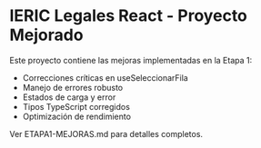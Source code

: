 # IERIC Legales React - Proyecto Mejorado 
 
Este proyecto contiene las mejoras implementadas en la Etapa 1: 
- Correcciones críticas en useSeleccionarFila 
- Manejo de errores robusto 
- Estados de carga y error 
- Tipos TypeScript corregidos 
- Optimización de rendimiento 
 
Ver ETAPA1-MEJORAS.md para detalles completos. 
